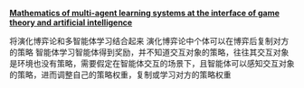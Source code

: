 [**Mathematics of multi-agent learning systems at the interface of game theory
 and artificial intelligence**](https://arxiv.org/pdf/2403.07017?)

 将演化博弈论和多智能体学习结合起来
 演化博弈论中个体可以在博弈后复制对方的策略
 智能体学习智能体得到奖励，并不知道交互对象的策略，往往其交互对象是环境也没有策略，需要假定在智能体交互的场景下，且智能体可以感知交互对象的策略，进而调整自己的策略权重，复制或学习对方的策略权重
